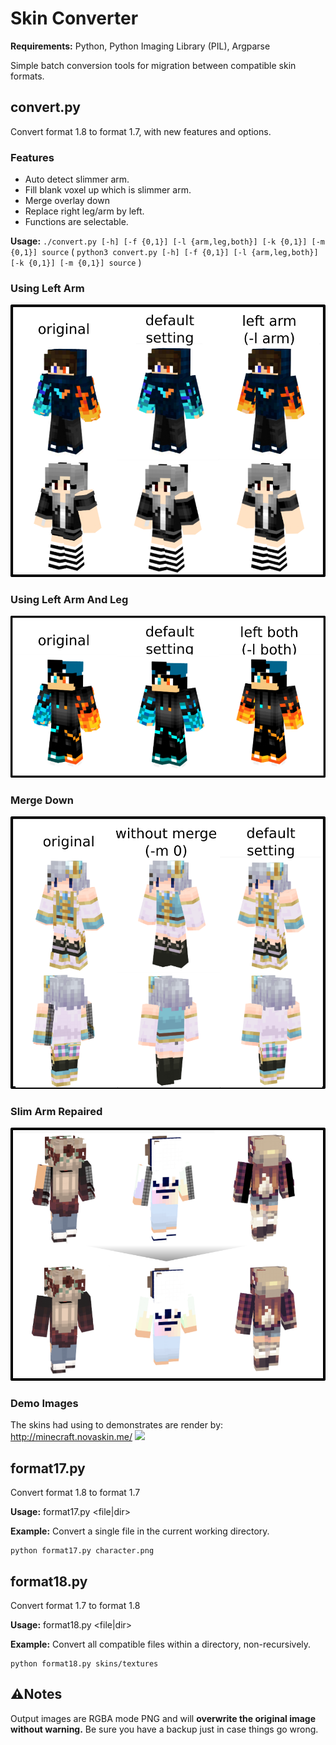 Skin Converter
======================

**Requirements:** Python, Python Imaging Library (PIL), Argparse

Simple batch conversion tools for migration between compatible skin formats.


convert.py
----
Convert format 1.8 to format 1.7, with new features and options.

### Features
- Auto detect slimmer arm.
- Fill blank voxel up which is slimmer arm.
- Merge overlay down
- Replace right leg/arm by left.
- Functions are selectable.

**Usage:** `./convert.py [-h] [-f {0,1}] [-l {arm,leg,both}] [-k {0,1}] [-m {0,1}] source`
( `python3 convert.py [-h] [-f {0,1}] [-l {arm,leg,both}] [-k {0,1}] [-m {0,1}] source` )

### Using Left Arm
![](./img/left-arm.png)

### Using Left Arm And Leg
![](./img/left-both.png)

### Merge Down
![](./img/merge-down.png)

### Slim Arm Repaired
![](./img/slim-repair.png)

### Demo Images
The skins had using to demonstrates are render by: http://minecraft.novaskin.me/
[![](https://i.creativecommons.org/l/by-nc-sa/3.0/tw/88x31.png)](https://creativecommons.org/licenses/by-nc-sa/3.0/)

format17.py
-----------

Convert format 1.8 to format 1.7

**Usage:** format17.py \<file|dir>

**Example:** Convert a single file in the current working directory.

```
python format17.py character.png
```
format18.py
-----------

Convert format 1.7 to format 1.8

**Usage:** format18.py \<file|dir>

**Example:** Convert all compatible files within a directory, non-recursively.

```
python format18.py skins/textures
```

⚠️Notes
-----

Output images are RGBA mode PNG and will **overwrite the original image without warning.**
Be sure you have a backup just in case things go wrong. 